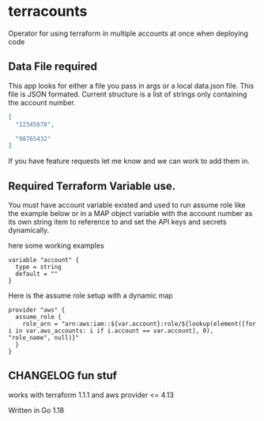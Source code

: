 # terracounts
Operator for using terraform in multiple accounts at once when deploying code

## Data File required

This app looks for either a file you pass in args or a local data.json file.
This file is JSON formated.
Current structure is a list of strings only containing the account number.

```json
[
  "12345678",

  "98765432"
]
```
If you have feature requests let me know and we can work to add them in.

## Required Terraform Variable use.

You must have account variable existed and used to run assume role like the example below or in a MAP object variable with the account number as its own string item to reference to and set the API keys and secrets dynamically.

here some working examples

```
variable "account" {
  type = string
  default = ""
}
```

Here is the assume role setup with a dynamic map

```
provider "aws" {
  assume_role {
    role_arn = "arn:aws:iam::${var.account}:role/${lookup(element([for i in var.aws_accounts: i if i.account == var.account], 0), "role_name", null)}"  
  }
}
```

## CHANGELOG fun stuf

works with terraform 1.1.1 and aws provider <= 4.13

Written in Go 1.18
